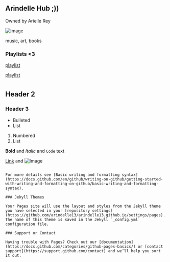 ## Arindelle Hub ;))
Owned by Arielle Rey

![image](https://user-images.githubusercontent.com/102721958/161282578-e640e3c6-d8d7-4215-8d9c-0f5034b53e9a.png)

music, art, books

### Playlists <3


[playlist](https://open.spotify.com/playlist/0AsSCRRNGrhaVawrTl3yxs?si=572812c7751d4a23)

[playlist](https://open.spotify.com/playlist/26c8gqFfG3o5k7UcKZHqfI?si=51a1682e203d4836)

# 

## Header 2
### Header 3

- Bulleted
- List

1. Numbered
2. List

**Bold** and _Italic_ and `Code` text

[Link](url) and ![Image](src)
```

For more details see [Basic writing and formatting syntax](https://docs.github.com/en/github/writing-on-github/getting-started-with-writing-and-formatting-on-github/basic-writing-and-formatting-syntax).

### Jekyll Themes

Your Pages site will use the layout and styles from the Jekyll theme you have selected in your [repository settings](https://github.com/arindelle13/arindelle13.github.io/settings/pages). The name of this theme is saved in the Jekyll `_config.yml` configuration file.

### Support or Contact

Having trouble with Pages? Check out our [documentation](https://docs.github.com/categories/github-pages-basics/) or [contact support](https://support.github.com/contact) and we’ll help you sort it out.
